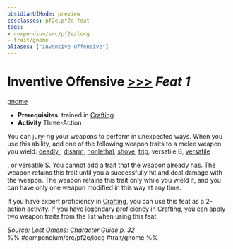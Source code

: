 ```yaml
---
obsidianUIMode: preview
cssclasses: pf2e,pf2e-feat
tags:
- compendium/src/pf2e/locg
- trait/gnome
aliases: ["Inventive Offensive"]
---
```

# Inventive Offensive  [>>>](rules/core-rulebook/chapter-9-playing-the-game.md#Actions "Three-Action") *Feat 1*  
[gnome](rules/traits/gnome.md "Gnome Ancestry & Heritage Trait")  

- **Prerequisites**: trained in [Crafting](compendium/skills.md#Crafting)
- **Activity** Three-Action

You can jury-rig your weapons to perform in unexpected ways. When you use this ability, add one of the following weapon traits to a melee weapon you wield: [deadly <d6>](rules/traits/deadly-d6.md "Deadly Weapon Trait"), [disarm](rules/traits/disarm.md "Disarm Weapon Trait"), [nonlethal](rules/traits/nonlethal.md "Nonlethal Weapon Trait"), [shove](rules/traits/shove.md "Shove Weapon Trait"), [trip](rules/traits/trip.md "Trip Weapon Trait"), versatile B, [versatile <P>](rules/traits/versatile-p.md "Versatile Weapon Trait"), or versatile S. You cannot add a trait that the weapon already has. The weapon retains this trait until you a successfully hit and deal damage with the weapon. The weapon retains this trait only while you wield it, and you can have only one weapon modified in this way at any time.

If you have expert proficiency in [Crafting](compendium/skills.md#Crafting), you can use this feat as a 2-action activity. If you have legendary proficiency in [Crafting](compendium/skills.md#Crafting), you can apply two weapon traits from the list when using this feat.

*Source: Lost Omens: Character Guide p. 32*  
%% #compendium/src/pf2e/locg #trait/gnome %%